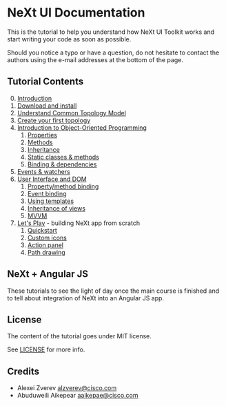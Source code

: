 # NeXt UI Documentation

This is the tutorial to help you understand how NeXt UI Toolkit works and start writing your code as soon as possible.

Should you notice a typo or have a question, do not hesitate to contact the authors using the e-mail addresses at the bottom of the page.

## Tutorial Contents
0. [Introduction](./tutorials/tutorial-000.md)
1. [Download and install](./tutorials/tutorial-001.md)
2. [Understand Common Topology Model](./tutorials/tutorial-002.md)
3. [Create your first topology](./tutorials/tutorial-003.md)
4. [Introduction to Object-Oriented Programming](/tutorials/tutorial-004.md)
    1. [Properties](./tutorials/tutorial-004-1.md)
    2. [Methods](./tutorials/tutorial-004-2.md)
    3. [Inheritance](./tutorials/tutorial-004-3.md)
    4. [Static classes & methods](./tutorials/tutorial-004-4.md)
    5. [Binding & dependencies](./tutorials/tutorial-004-5.md)
5. [Events & watchers](./tutorials/tutorial-005.md)
6. [User Interface and DOM](./tutorials/tutorial-006.md)
	1. [Property/method binding](./tutorials/tutorial-006-01.md)
	2. [Event binding](./tutorials/tutorial-006-02.md)
	3. [Using templates](./tutorials/tutorial-006-03.md)
	4. [Inheritance of views](./tutorials/tutorial-006-04.md)
	5. [MVVM](./tutorials/tutorial-006-05.md)
7. [Let's Play](./tutorials/tutorial-007.md) - building NeXt app from scratch
	1. [Quickstart](./tutorials/tutorial-007-01.md)
	2. [Custom icons](./tutorials/tutorial-007-02.md)
	3. [Action panel](./tutorials/tutorial-007-03.md)
	4. [Path drawing](./tutorials/tutorial-007-04.md)

## NeXt + Angular JS
These tutorials to see the light of day once the main course is finished and to tell about integration of NeXt into an Angular JS app.

## License
The content of the tutorial goes under MIT license.

See [LICENSE](./LICENSE) for more info.

## Credits
* Alexei Zverev <alzverev@cisco.com>
* Abuduweili Aikepear <aaikepae@cisco.com>